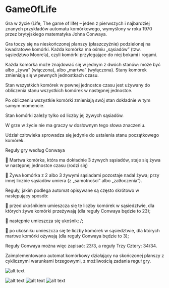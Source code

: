 # GameOfLife
Gra w życie (Life, The game of life) – jeden z pierwszych i najbardziej znanych przykładów automatu komórkowego, wymyślony w roku 1970 przez brytyjskiego matematyka Johna Conwaya. 

Gra toczy się na nieskończonej planszy (płaszczyźnie) podzielonej na kwadratowe komórki. Każda komórka ma ośmiu „sąsiadów” (tzw. sąsiedztwo Moore’a), czyli komórki przylegające do niej bokami i rogami. 

Każda komórka może znajdować się w jednym z dwóch stanów: może być albo „żywa” (włączona), albo „martwa” (wyłączona). Stany komórek zmieniają się w pewnych jednostkach czasu. 

Stan wszystkich komórek w pewnej jednostce czasu jest używany do obliczenia stanu wszystkich komórek w następnej jednostce.

Po obliczeniu wszystkie komórki zmieniają swój stan dokładnie w tym samym momencie.

Stan komórki zależy tylko od liczby jej żywych sąsiadów.

W grze w życie nie ma graczy w dosłownym tego słowa znaczeniu. 

Udział człowieka sprowadza się jedynie do ustalenia stanu początkowego komórek. 

Reguły gry według Conwaya 

 Martwa komórka, która ma dokładnie 3 żywych sąsiadów, staje się żywa w następnej jednostce czasu (rodzi się) 

 Żywa komórka z 2 albo 3 żywymi sąsiadami pozostaje nadal żywa; przy innej liczbie sąsiadów umiera (z „samotności” albo „zatłoczenia”). 

Reguły, jakim podlega automat opisywane są często skrótowo w następujący sposób: 

 przed ukośnikiem umieszcza się te liczby komórek w sąsiedztwie, dla których żywe komórki przeżywają (dla reguły Conwaya będzie to 23); 

 następnie umieszcza się ukośnik: /; 

 po ukośniku umieszcza się te liczby komórek w sąsiedztwie, dla których martwe komórki ożywają (dla reguły Conwaya będzie to 3); 

Reguły Conwaya można więc zapisać: 23/3, a reguły Trzy Cztery: 34/34. 


Zaimplementowano automat komórkowy  działający na skończonej planszy z cyklicznymi warunkami brzegowymi, z możliwością zadania reguł gry.

![alt text](https://github.com/s15444/GameOfLife/blob/master/bin/1.PNG)

![alt text](https://github.com/s15444/GameOfLife/blob/master/bin/2.PNG)
![alt text](https://github.com/s15444/GameOfLife/blob/master/bin/3.PNG)
![alt text](https://github.com/s15444/GameOfLife/blob/master/bin/4.PNG)
